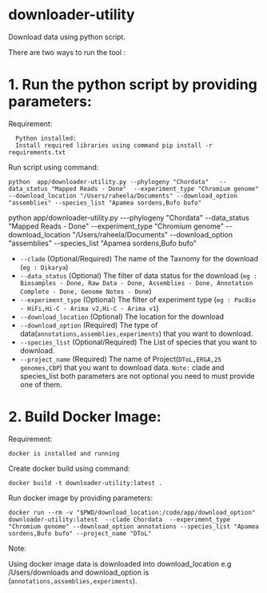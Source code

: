 # downloader-utility

Download data using python script.

There are two ways to run the tool :

# 1. Run the python script by providing parameters:
   Requirement:
   
      Python installed:
      Install required libraries using command pip install -r requirements.txt
    
  Run script using command:
    
    python  app/downloader-utility.py --phylogeny "Chordata"   --data_status "Mapped Reads - Done"  --experiment_type "Chromium genome"  --download_location "/Users/raheela/Documents" --download_option "assemblies" --species_list "Apamea sordens,Bufo bufo"


python  app/downloader-utility.py ---phylogeny "Chordata"   --data_status "Mapped Reads - Done"  --experiment_type "Chromium genome"  --download_location "/Users/raheela/Documents" --download_option "assemblies" --species_list "Apamea sordens,Bufo bufo"

* `--clade` (Optional/Required) The name of the Taxnomy for the download (`eg : Dikarya`)
* `--data_status` (Optional) The filter of data status for the download (`eg : Biosamples - Done, Raw Data - Done, Assemblies - Done, Annotation Complete - Done, Genome Notes - Done`)
* `--experiment_type` (Optional) The filter of experiment type (`eg : PacBio - HiFi,Hi-C - Arima v2,Hi-C - Arima v1`)
* `--download_location` (Optional) The location for the download
* `--download_option` (Required) The type of data(`annotations,assemblies,experiments`) that you want to download.
* `--species_list` (Optional/Required) The List of species that you want to download.
* `--project_name` (Required) The name of Project(`DToL,ERGA,25 genomes,CBP`) that you want to download data.
`Note:` clade and species_list both parameters are not optional you need to must provide one of them.

# 2. Build Docker Image: 
 Requirement:
  
    docker is installed and running
  Create docker build using command:
  
    docker build -t downloader-utility:latest .
    
  Run docker image by providing parameters:
  
    docker run --rm -v "$PWD/download_location:/code/app/download_option" downloader-utility:latest  --clade Chordata  --experiment_type "Chromium genome" --download_option annotations --species_list "Apamea sordens,Bufo bufo" --project_name "DToL"
Note: 

Using docker image data is downloaded into download_location e.g /Users/downloads and download_option is (`annotations,assemblies,experiments`).
